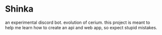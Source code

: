 # Shinka
an experimental discord bot. evolution of cerium. this project is meant to help me learn how to create an api and web app, so expect stupid mistakes.